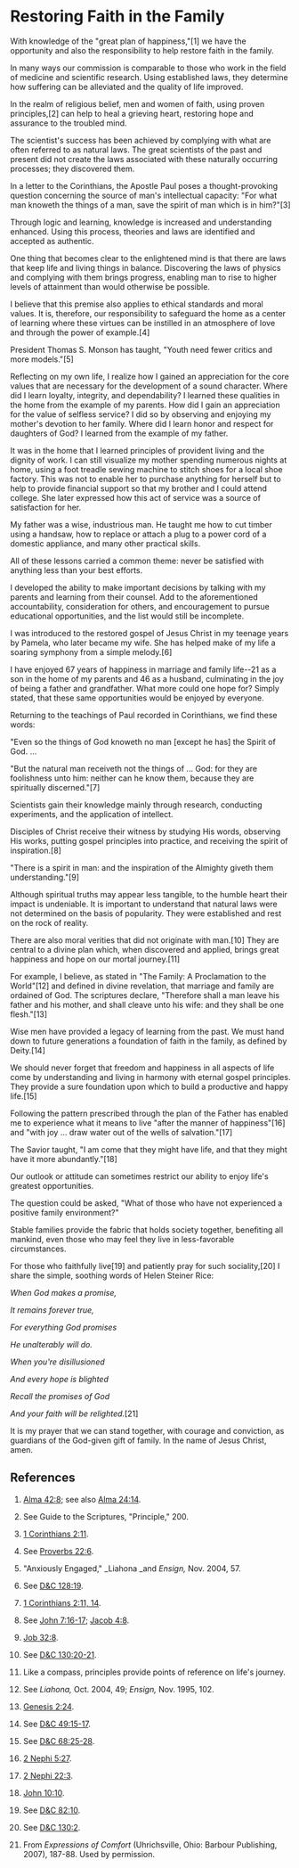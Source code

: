 # Restoring Faith in the Family

With knowledge of the "great plan of happiness,"[1] we have the opportunity
and also the responsibility to help restore faith in the family.

In many ways our commission is comparable to those who work in the field of
medicine and scientific research. Using established laws, they determine how
suffering can be alleviated and the quality of life improved.

In the realm of religious belief, men and women of faith, using proven
principles,[2] can help to heal a grieving heart, restoring hope and assurance
to the troubled mind.

The scientist's success has been achieved by complying with what are often
referred to as natural laws. The great scientists of the past and present did
not create the laws associated with these naturally occurring processes; they
discovered them.

In a letter to the Corinthians, the Apostle Paul poses a thought-provoking
question concerning the source of man's intellectual capacity: "For what man
knoweth the things of a man, save the spirit of man which is in him?"[3]

Through logic and learning, knowledge is increased and understanding enhanced.
Using this process, theories and laws are identified and accepted as
authentic.

One thing that becomes clear to the enlightened mind is that there are laws
that keep life and living things in balance. Discovering the laws of physics
and complying with them brings progress, enabling man to rise to higher levels
of attainment than would otherwise be possible.

I believe that this premise also applies to ethical standards and moral
values. It is, therefore, our responsibility to safeguard the home as a center
of learning where these virtues can be instilled in an atmosphere of love and
through the power of example.[4]

President Thomas S. Monson has taught, "Youth need fewer critics and more
models."[5]

Reflecting on my own life, I realize how I gained an appreciation for the core
values that are necessary for the development of a sound character. Where did
I learn loyalty, integrity, and dependability? I learned these qualities in
the home from the example of my parents. How did I gain an appreciation for
the value of selfless service? I did so by observing and enjoying my mother's
devotion to her family. Where did I learn honor and respect for daughters of
God? I learned from the example of my father.

It was in the home that I learned principles of provident living and the
dignity of work. I can still visualize my mother spending numerous nights at
home, using a foot treadle sewing machine to stitch shoes for a local shoe
factory. This was not to enable her to purchase anything for herself but to
help to provide financial support so that my brother and I could attend
college. She later expressed how this act of service was a source of
satisfaction for her.

My father was a wise, industrious man. He taught me how to cut timber using a
handsaw, how to replace or attach a plug to a power cord of a domestic
appliance, and many other practical skills.

All of these lessons carried a common theme: never be satisfied with anything
less than your best efforts.

I developed the ability to make important decisions by talking with my parents
and learning from their counsel. Add to the aforementioned accountability,
consideration for others, and encouragement to pursue educational
opportunities, and the list would still be incomplete.

I was introduced to the restored gospel of Jesus Christ in my teenage years by
Pamela, who later became my wife. She has helped make of my life a soaring
symphony from a simple melody.[6]

I have enjoyed 67 years of happiness in marriage and family life--21 as a son
in the home of my parents and 46 as a husband, culminating in the joy of being
a father and grandfather. What more could one hope for? Simply stated, that
these same opportunities would be enjoyed by everyone.

Returning to the teachings of Paul recorded in Corinthians, we find these
words:

"Even so the things of God knoweth no man [except he has] the Spirit of God. ...

"But the natural man receiveth not the things of ... God: for they are
foolishness unto him: neither can he know them, because they are spiritually
discerned."[7]

Scientists gain their knowledge mainly through research, conducting
experiments, and the application of intellect.

Disciples of Christ receive their witness by studying His words, observing His
works, putting gospel principles into practice, and receiving the spirit of
inspiration.[8]

"There is a spirit in man: and the inspiration of the Almighty giveth them
understanding."[9]

Although spiritual truths may appear less tangible, to the humble heart their
impact is undeniable. It is important to understand that natural laws were not
determined on the basis of popularity. They were established and rest on the
rock of reality.

There are also moral verities that did not originate with man.[10] They are
central to a divine plan which, when discovered and applied, brings great
happiness and hope on our mortal journey.[11]

For example, I believe, as stated in "The Family: A Proclamation to the
World"[12] and defined in divine revelation, that marriage and family are
ordained of God. The scriptures declare, "Therefore shall a man leave his
father and his mother, and shall cleave unto his wife: and they shall be one
flesh."[13]

Wise men have provided a legacy of learning from the past. We must hand down
to future generations a foundation of faith in the family, as defined by
Deity.[14]

We should never forget that freedom and happiness in all aspects of life come
by understanding and living in harmony with eternal gospel principles. They
provide a sure foundation upon which to build a productive and happy life.[15]

Following the pattern prescribed through the plan of the Father has enabled me
to experience what it means to live "after the manner of happiness"[16] and
"with joy ... draw water out of the wells of salvation."[17]

The Savior taught, "I am come that they might have life, and that they might
have it more abundantly."[18]

Our outlook or attitude can sometimes restrict our ability to enjoy life's
greatest opportunities.

The question could be asked, "What of those who have not experienced a
positive family environment?"

Stable families provide the fabric that holds society together, benefiting all
mankind, even those who may feel they live in less-favorable circumstances.

For those who faithfully live[19] and patiently pray for such sociality,[20] I
share the simple, soothing words of Helen Steiner Rice:

_When God makes a promise,_

_It remains forever true,_

_For everything God promises_

_He unalterably will do._

_When you're disillusioned_

_And every hope is blighted_

_Recall the promises of God_

_And your faith will be relighted._[21]

It is my prayer that we can stand together, with courage and conviction, as
guardians of the God-given gift of family. In the name of Jesus Christ, amen.

## References

  1. [Alma 42:8](https://www.lds.org/scriptures/bofm/alma/42.8?lang=eng#7); see also [Alma 24:14](https://www.lds.org/scriptures/bofm/alma/24.14?lang=eng#13).

  2. See Guide to the Scriptures, "Principle," 200.

  3. [1 Corinthians 2:11](https://www.lds.org/scriptures/nt/1-cor/2.11?lang=eng#10).

  4. See [Proverbs 22:6](https://www.lds.org/scriptures/ot/prov/22.6?lang=eng#5).

  5. "Anxiously Engaged," _Liahona _and _Ensign,_ Nov. 2004, 57.

  6. See [D&amp;C 128:19](https://www.lds.org/scriptures/dc-testament/dc/128.19?lang=eng#18).

  7. [1 Corinthians 2:11, 14](https://www.lds.org/scriptures/nt/1-cor/2.11,14?lang=eng#10).

  8. See [John 7:16-17](https://www.lds.org/scriptures/nt/john/7.16-17?lang=eng#15); [Jacob 4:8](https://www.lds.org/scriptures/bofm/jacob/4.8?lang=eng#7).

  9. [Job 32:8](https://www.lds.org/scriptures/ot/job/32.8?lang=eng#7).

  10. See [D&amp;C 130:20-21](https://www.lds.org/scriptures/dc-testament/dc/130.20-21?lang=eng#19).

  11. Like a compass, principles provide points of reference on life's journey.

  12. See _Liahona,_ Oct. 2004, 49; _Ensign,_ Nov. 1995, 102.

  13. [Genesis 2:24](https://www.lds.org/scriptures/ot/gen/2.24?lang=eng#23).

  14. See [D&amp;C 49:15-17](https://www.lds.org/scriptures/dc-testament/dc/49.15-17?lang=eng#14).

  15. See [D&amp;C 68:25-28](https://www.lds.org/scriptures/dc-testament/dc/68.25-28?lang=eng#24).

  16. [2 Nephi 5:27](https://www.lds.org/scriptures/bofm/2-ne/5.27?lang=eng#26).

  17. [2 Nephi 22:3](https://www.lds.org/scriptures/bofm/2-ne/22.3?lang=eng#2).

  18. [John 10:10](https://www.lds.org/scriptures/nt/john/10.10?lang=eng#9).

  19. See [D&amp;C 82:10](https://www.lds.org/scriptures/dc-testament/dc/82.10?lang=eng#9).

  20. See [D&amp;C 130:2](https://www.lds.org/scriptures/dc-testament/dc/130.2?lang=eng#1).

  21. From _Expressions of Comfort_ (Uhrichsville, Ohio: Barbour Publishing, 2007), 187-88\. Used by permission.

